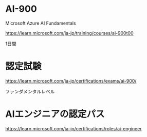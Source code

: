 # AI-900

Microsoft Azure AI Fundamentals

https://learn.microsoft.com/ja-jp/training/courses/ai-900t00

1日間


# 認定試験

https://learn.microsoft.com/ja-jp/certifications/exams/ai-900/

ファンダメンタルレベル

<!--
> ※AI-100:
> https://docs.microsoft.com/ja-jp/learn/certifications/exams/ai-100
> 2021年6月30日に廃止
-->

# AIエンジニアの認定パス

https://learn.microsoft.com/ja-jp/certifications/roles/ai-engineer
